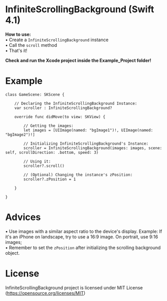 # InfiniteScrollingBackground (Swift 4.1)
**How to use:** <br />
• Create a `InfiniteScrollingBackground` instance <br />
• Call the `scroll` method <br />
• That's it! <br />

**Check and run the Xcode project inside the Example_Project folder!**<br />

# Example
```
class GameScene: SKScene {
    
    // Declaring the InfiniteScrollingBackground Instance:
    var scroller : InfiniteScrollingBackground?
    
    override func didMove(to view: SKView) {
        
        // Getting the images:
        let images = [UIImage(named: "bgImage1")!, UIImage(named: "bgImage2")!]
        
        // Initializing InfiniteScrollingBackground's Instance:
        scroller = InfiniteScrollingBackground(images: images, scene: self, scrollDirection: .bottom, speed: 3)
        
        // Using it:
        scroller?.scroll()
        
        // (Optional) Changing the instance's zPosition:
        scroller?.zPosition = 1
        
    }
    
}
```

# Advices
• Use images with a similar aspect ratio to the device's display. Example: If it's an iPhone on landscape, try to use a 16:9 image. On portrait, use 9:16 images; <br />
• Remember to set the `zPosition` after initializing the scrolling background object.

# License
InfiniteScrollingBackground project is licensed under MIT License (https://opensource.org/licenses/MIT)

